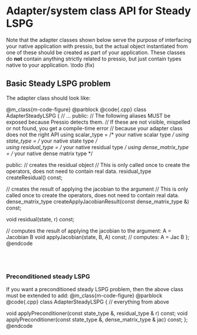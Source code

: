 
# Adapter/system class API for Steady LSPG

Note that the adapter classes shown below serve the purpose of interfacing 
your native application with pressio, but the actual object instantiated 
from one of these should be created as part of your application. 
These classes do **not** contain anything strictly related to pressio, 
but just contain types native to your application. 
\todo (fix)

## Basic Steady LSPG problem

The adapter class should look like:

@m_class{m-code-figure} @parblock
@code{.cpp}
class AdapterSteadyLSPG
{
  // ...
public:
  // The following aliases MUST be exposed because Pressio detects them.
  // If these are not visible, mispelled or not found, you get a compile-time error 
  // because your adapter class does not the right API
  using scalar_type       = /* your native scalar type */
  using state_type        = /* your native state type */   
  using residual_type     = /* your native residual type */
  using dense_matrix_type = /* your native dense matrix type */

public:
  // creates the residual object
  // This is only called once to create the operators, does not need to contain real data.
  residual_type createResidual() const;

  // creates the result of applying the jacobian to the argument 
  // This is only called once to create the operators, does not need to contain real data.
  dense_matrix_type createApplyJacobianResult(const dense_matrix_type &) const;

  void residual(state, r) const;

  // computes the result of applying the jacobian to the argument: A  = Jacobian B
  void applyJacobian(state, B, A) const; // computes: A = Jac B
};
@endcode

<br></br>
### Preconditioned steady LSPG

If you want a preconditioned steady LSPG problem, then the above class must be extended to add: 
@m_class{m-code-figure} @parblock
@code{.cpp}
class AdapterSteadyLSPG
{
  // everything from above

  void applyPreconditioner(const state_type &, residual_type & r) const;
  void applyPreconditioner(const state_type &, dense_matrix_type & jac) const;
};
@endcode
<!--   // for preconditioned problem
  // for masked problem
  residual_type createApplyMaskResult(const residual_type & unmaskedObj) const;
  dense_matrix_type createApplyMaskResult(const dense_matrix_type & unmaskedObj) const;
  void applyMask(const unmaskedObj, residual_type & maskedObj) const;
  void applyMask(const unmaskedObj, dense_matrix_type & maskedObj) const;
 -->
